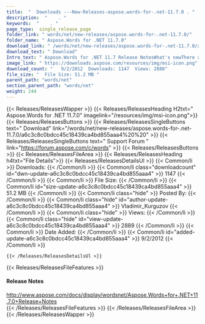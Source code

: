 ```yaml
---
title:  "  Downloads ---New-Releases-aspose.words-for-.net-11.7.0 . " 
description:  "    . " 
keywords:  "    . " 
page_type:  single_release_page
folder_link: " words/net/new-releases/aspose.words-for-.net-11.7.0/"
folder_name: " Aspose.Words for .NET 11.7.0"
download_link: " /words/net/new-releases/aspose.words-for-.net-11.7.0/a6c3c8c0bdcc45c18439ca4bd855aaa4"
download_text: " Download"
Intro_text: " Aspose.Words for .NET 11.7 Release NotesWhat's newThere are 195 improvements and..."
image_link: " https://downloads.aspose.com/resources/img/msi-icon.png"
download_count: "   9/2/2012  Downloads: 1147  Views: 2888"
file_size: "  File Size: 51.2 MB "
parent_path: "words/net"
section_parent_path: "words/net"
weight: 244 
---
```


{{< Releases/ReleasesWapper >}}
  {{< Releases/ReleasesHeading H2txt=" Aspose.Words for .NET 11.7.0" imagelink="/resources/img/msi-icon.png">}}
  {{< Releases/ReleasesButtons >}}
    {{< Releases/ReleasesSingleButtons text=" Download" link="/words/net/new-releases/aspose.words-for-.net-11.7.0/a6c3c8c0bdcc45c18439ca4bd855aaa4%20%20" >}}
    {{< Releases/ReleasesSingleButtons text=" Support Forum " link="https://forum.aspose.com/c/words" >}}
  {{< Releases/ReleasesButtons >}}
  {{< Releases/ReleasesFileArea >}}
    {{< Releases/ReleasesHeading h4txt="File Details">}}
    {{< Releases/ReleasesDetailsUl >}}
            {{< Common/li  >}} Downloads: {{< /Common/li >}} 
      {{< Common/li class="downloadcount" id="dwn-update-a6c3c8c0bdcc45c18439ca4bd855aaa4" >}} 1147 {{< /Common/li >}} 
      {{< Common/li  >}} File Size: {{< /Common/li >}} 
      {{< Common/li id="size-update-a6c3c8c0bdcc45c18439ca4bd855aaa4" >}} 51.2 MB {{< /Common/li >}} 
      {{< Common/li  class="hide" >}} Posted By: {{< /Common/li >}} 
      {{< Common/li class="hide" id="author-update-a6c3c8c0bdcc45c18439ca4bd855aaa4" >}} Vladimir_Kurguzov {{< /Common/li >}} 
      {{< Common/li class="hide"  >}} Views: {{< /Common/li >}} 
      {{< Common/li class="hide" id="view-update-a6c3c8c0bdcc45c18439ca4bd855aaa4" >}} 2889 {{< /Common/li >}} 
      {{< Common/li  >}} Date Added: {{< /Common/li >}} 
      {{< Common/li id="added-update-a6c3c8c0bdcc45c18439ca4bd855aaa4" >}} 9/2/2012 {{< /Common/li >}} 

    {{< /Releases/ReleasesDetailsUl >}}

  {{< Releases/ReleasesFileFeatures >}}
      <h4>Release Notes</h4><div><a href="http://www.aspose.com/docs/display/wordsnet/Aspose.Words+for+.NET+11.7.0+Release+Notes">http://www.aspose.com/docs/display/wordsnet/Aspose.Words+for+.NET+11.7.0+Release+Notes</a></div>
  {{< /Releases/ReleasesFileFeatures >}}
 {{< /Releases/ReleasesFileArea >}}
{{< /Releases/ReleasesWapper >}}


